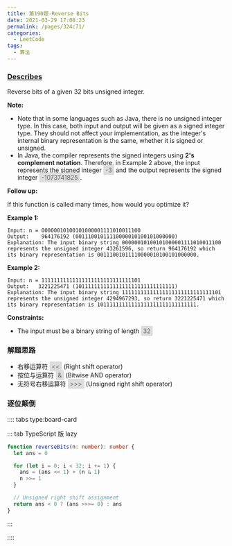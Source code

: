 ```yaml
---
title: 第190题-Reverse Bits
date: 2021-03-29 17:08:23
permalink: /pages/324c71/
categories:
  - LeetCode
tags:
  - 算法
---
```


### [Describes](https://leetcode-cn.com/problems/reverse-bits/)

Reverse bits of a given 32 bits unsigned integer.

**Note:**

- Note that in some languages such as Java, there is no unsigned integer type. In this case, both input and output will be given as a signed integer type. They should not affect your implementation, as the integer's internal binary representation is the same, whether it is signed or unsigned.
- In Java, the compiler represents the signed integers using **2's complement notation**. Therefore, in Example 2 above, the input represents the signed integer <span style="background: #ddd; color: #666; padding: 3px 5px; border-radius: 2px;">-3</span> and the output represents the signed integer <span style="background: #ddd; color: #666; padding: 3px 5px; border-radius: 2px;">-1073741825</span>.

**Follow up:**

If this function is called many times, how would you optimize it?

<!-- more -->

**Example 1:**

```
Input: n = 00000010100101000001111010011100
Output:    964176192 (00111001011110000010100101000000)
Explanation: The input binary string 00000010100101000001111010011100 represents the unsigned integer 43261596, so return 964176192 which its binary representation is 00111001011110000010100101000000.
```

**Example 2:**

```
Input: n = 11111111111111111111111111111101
Output:   3221225471 (10111111111111111111111111111111)
Explanation: The input binary string 11111111111111111111111111111101 represents the unsigned integer 4294967293, so return 3221225471 which its binary representation is 10111111111111111111111111111111.
```

**Constraints:**

- The input must be a binary string of length <span style="background: #ddd; color: #666; padding: 3px 5px; border-radius: 2px;">32</span>

### 解题思路

- 右移运算符 <span style="background: #ddd; color: #666; padding: 3px 5px; border-radius: 2px;"><<</span> (Right shift operator)
- 按位与运算符 <span style="background: #ddd; color: #666; padding: 3px 5px; border-radius: 2px;">&</span> (Bitwise AND operator)
- 无符号右移运算符 <span style="background: #ddd; color: #666; padding: 3px 5px; border-radius: 2px;">>>></span> (Unsigned right shift operator)

### 逐位颠倒

:::: tabs type:board-card

::: tab TypeScript 版 lazy

```TypeScript
function reverseBits(n: number): number {
  let ans = 0

  for (let i = 0; i < 32; i += 1) {
    ans = (ans << 1) + (n & 1)
    n >>= 1
  }

  // Unsigned right shift assignment
  return ans < 0 ? (ans >>>= 0) : ans
}
```

:::

::::
